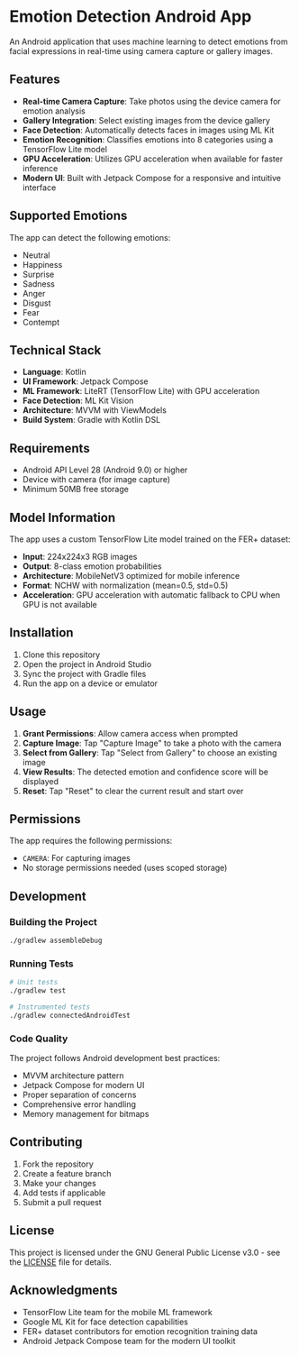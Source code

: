 # Emotion Detection Android App

An Android application that uses machine learning to detect emotions from facial expressions in real-time using camera capture or gallery images.

## Features

- **Real-time Camera Capture**: Take photos using the device camera for emotion analysis
- **Gallery Integration**: Select existing images from the device gallery
- **Face Detection**: Automatically detects faces in images using ML Kit
- **Emotion Recognition**: Classifies emotions into 8 categories using a TensorFlow Lite model
- **GPU Acceleration**: Utilizes GPU acceleration when available for faster inference
- **Modern UI**: Built with Jetpack Compose for a responsive and intuitive interface

## Supported Emotions

The app can detect the following emotions:
- Neutral
- Happiness
- Surprise
- Sadness
- Anger
- Disgust
- Fear
- Contempt

## Technical Stack

- **Language**: Kotlin
- **UI Framework**: Jetpack Compose
- **ML Framework**: LiteRT (TensorFlow Lite) with GPU acceleration
- **Face Detection**: ML Kit Vision
- **Architecture**: MVVM with ViewModels
- **Build System**: Gradle with Kotlin DSL

## Requirements

- Android API Level 28 (Android 9.0) or higher
- Device with camera (for image capture)
- Minimum 50MB free storage

## Model Information

The app uses a custom TensorFlow Lite model trained on the FER+ dataset:
- **Input**: 224x224x3 RGB images
- **Output**: 8-class emotion probabilities
- **Architecture**: MobileNetV3 optimized for mobile inference
- **Format**: NCHW with normalization (mean=0.5, std=0.5)
- **Acceleration**: GPU acceleration with automatic fallback to CPU when GPU is not available

## Installation

1. Clone this repository
2. Open the project in Android Studio
3. Sync the project with Gradle files
4. Run the app on a device or emulator

## Usage

1. **Grant Permissions**: Allow camera access when prompted
2. **Capture Image**: Tap "Capture Image" to take a photo with the camera
3. **Select from Gallery**: Tap "Select from Gallery" to choose an existing image
4. **View Results**: The detected emotion and confidence score will be displayed
5. **Reset**: Tap "Reset" to clear the current result and start over

## Permissions

The app requires the following permissions:
- `CAMERA`: For capturing images
- No storage permissions needed (uses scoped storage)

## Development

### Building the Project

```bash
./gradlew assembleDebug
```

### Running Tests

```bash
# Unit tests
./gradlew test

# Instrumented tests
./gradlew connectedAndroidTest
```

### Code Quality

The project follows Android development best practices:
- MVVM architecture pattern
- Jetpack Compose for modern UI
- Proper separation of concerns
- Comprehensive error handling
- Memory management for bitmaps

## Contributing

1. Fork the repository
2. Create a feature branch
3. Make your changes
4. Add tests if applicable
5. Submit a pull request

## License

This project is licensed under the GNU General Public License v3.0 - see the [LICENSE](LICENSE) file for details.

## Acknowledgments

- TensorFlow Lite team for the mobile ML framework
- Google ML Kit for face detection capabilities
- FER+ dataset contributors for emotion recognition training data
- Android Jetpack Compose team for the modern UI toolkit
